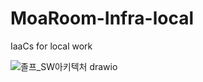 # MoaRoom-Infra-local
IaaCs for local work

![졸프_SW아키텍처 drawio](https://github.com/MoaRoom/.github/assets/68985625/04d38d18-ff2b-4402-8792-2dcffa97da02)
